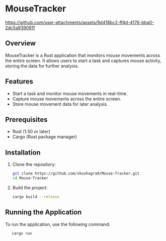 # MouseTracker


https://github.com/user-attachments/assets/9d418bc2-ff4d-4176-bba0-2dc5a939091f


## Overview
MouseTracker is a Rust application that monitors mouse movements across the entire screen. It allows users to start a task and captures mouse activity, storing the data for further analysis.

## Features
- Start a task and monitor mouse movements in real-time.
- Capture mouse movements across the entire screen.
- Store mouse movement data for later analysis.

## Prerequisites
- Rust (1.50 or later)
- Cargo (Rust package manager)

## Installation
1. Clone the repository:
   ```bash
   git clone https://github.com/skushagra9/Mouse-Tracker.git
   cd Mouse-Tracker
   ```

2. Build the project:
   ```bash
   cargo build --release
   ```

## Running the Application
To run the application, use the following command:
```bash
   cargo run
   ```
